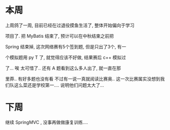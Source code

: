 # 本周

上周鸽了一周, 目前已经在过退役摸鱼生活了, 整体开始偏向于学习

项目了. 把 MyBatis 结束了, 预计可以在中秋结束之前把  

Spring 结束掉, 这次网络赛有5个签到题, 但是只出了3个, 有一

个模拟题用 py T 了, 就觉得应该不好做, 结果赛后 c++ 模拟过

了... 唉 太可惜了.. 还有 A 题看到这么多人出了, 就一直在那

里莽.. 有好多题也没有看 不过有一说一真就阅读比赛奥.. 这一次比赛属实没想到我们队这么菜还是学校第一.... 说明他们问题太大了... 

# 下周 
继续 SpringMVC , 没事再做做康复训练....

